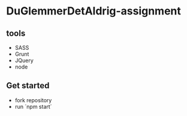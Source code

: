 # DuGlemmerDetAldrig-assignment

## tools
* SASS
* Grunt
* JQuery
* node

## Get started
* fork repository
* run ´npm start´
